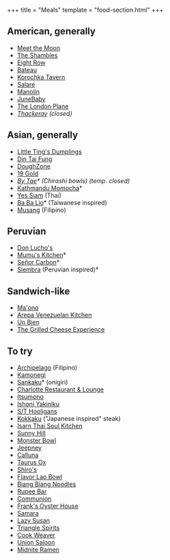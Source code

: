 +++
title = "Meals"
template = "food-section.html"
+++

## American, generally
- [Meet the Moon](https://meetthemooncafe.com/)
- [The Shambles](https://www.delimeatsbar.com/)
- [Eight Row](https://www.eightrow.com/)
- [Bateau](https://www.restaurantbateau.com/)
- [Korochka Tavern](https://www.korochkatavern.net/)
- [Salare](https://www.salarerestaurant.com/)
- [Manolin](https://www.manolinseattle.com/)
- [JuneBaby](https://www.junebabyseattle.com/)
- [The London Plane](https://www.thelondonplaneseattle.com/)
- _[Thackeray](https://www.yelp.com/biz/thackeray-seattle-2) (closed)_

## Asian, generally
- [Little Ting's Dumplings](https://www.yelp.com/biz/little-tings-dumplings-seattle)
- [Din Tai Fung](https://www.dintaifungusa.com/us/locations/seattle-university-village.html)
- [DoughZone](https://www.doughzonedumplinghouse.com/)
- [19 Gold](https://www.19goldseattle.com/)
- _[By Tae](https://www.instagram.com/bytaeseattle)* (Chirashi bowls) (temp. closed)_
- [Kathmandu Momocha](https://www.kathmandumomocha.com/)*
- [Yes Siam](https://www.yessiamthaicafe.com/) (Thai)
- [Ba Ba Lio](https://www.babaliotaiwan.com/)* (Taiwanese inspired)
- [Musang](https://www.musangseattle.com/) (Filipino)

## Peruvian
- [Don Lucho's](https://donluchosinseattle.com/)
- [Mumu's Kitchen](https://www.instagram.com/mumuskitchen.seattle)*
- [Señor Carbon](https://www.instagram.com/senorcarbonperuviancuisine/)*
- [Siembra](https://siembraseattle.com/) (Peruvian inspired)*

## Sandwich-like
- [Ma'ono](https://www.maonoseattle.com/)
- [Arepa Venezuelan Kitchen](https://www.facebook.com/ArepaVen/)
- [Un Bien](https://www.unbienseattle.com/)
- [The Grilled Cheese Experience](https://www.grilledcheeseseattle.com/)

## To try
- [Archipelago](https://www.archipelagoseattle.com/) (Filipino)
- [Kamonegi](https://www.kamonegiseattle.com/)
- [Sankaku](https://www.instagram.com/sankakuseattle)* (onigiri)
- [Charlotte Restaurant & Lounge](https://www.lottehotel.com/seattle-hotel/en/dining/restaurant-charlotte-bar.html)
- [Itsumono](https://itsumonoseattle.wixsite.com/home)
- [Ishoni Yakiniku](https://www.instagram.com/ishoniseattle/?hl=en)
- [S/T Hooligans](https://www.sthooligans.com/)
- [Kokkaku](https://kokkakuseattle.com/) ("Japanese inspired" steak)
- [Isarn Thai Soul Kitchen](https://www.isarnkitchen.com/)
- [Sunny Hill](https://www.sunnyhillseattle.com/)
- [Monster Bowl ](https://themonsterbowl.com/)
- [Jeepney](https://www.jeepneycaphill.com/home)
- [Calluna](https://callunaseattle.com/)
- [Taurus Ox](https://taurusox.square.site/)
- [Shiro's](https://shiros.com/)
- [Flavor Lao Bowl](https://www.yelp.com/biz/flavor-lao-bowl-seattle)
- [Biang Biang Noodles](https://www.biangbiangnoodles.com/)
- [Rupee Bar](https://www.rupeeseattle.com/)
- [Communion](https://www.communionseattle.com/)
- [Frank's Oyster House](https://www.franksoysterhouse.com/)
- [Samara](https://samaraseattle.com/)
- [Lazy Susan](https://www.lazysusanseattle.com/)
- [Triangle Spirits](https://www.trianglefremont.com/)
- [Cook Weaver](https://www.cookweaver.com/)
- [Union Saloon](https://www.unionsaloonseattle.com/)
- [Midnite Ramen](https://www.ramenseattle.com/menu)